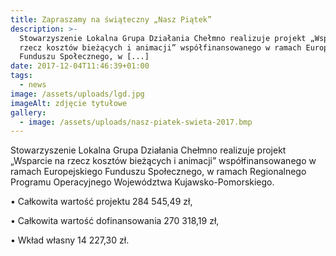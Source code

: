 ```yaml
---
title: Zapraszamy na świąteczny „Nasz Piątek”
description: >-
  Stowarzyszenie Lokalna Grupa Działania Chełmno realizuje projekt „Wsparcie na
  rzecz kosztów bieżących i animacji” współfinansowanego w ramach Europejskiego
  Funduszu Społecznego, w [...]
date: 2017-12-04T11:46:39+01:00
tags:
  - news
image: /assets/uploads/lgd.jpg
imageAlt: zdjęcie tytułowe
gallery:
  - image: /assets/uploads/nasz-piatek-swieta-2017.bmp
---
```

Stowarzyszenie Lokalna Grupa Działania Chełmno realizuje projekt „Wsparcie na rzecz kosztów bieżących i animacji” współfinansowanego w ramach Europejskiego Funduszu Społecznego, w ramach Regionalnego Programu Operacyjnego Województwa Kujawsko-Pomorskiego.



• Całkowita wartość projektu 284 545,49 zł,



• Całkowita wartość dofinansowania 270 318,19 zł,



• Wkład własny 14 227,30 zł.

<br>
